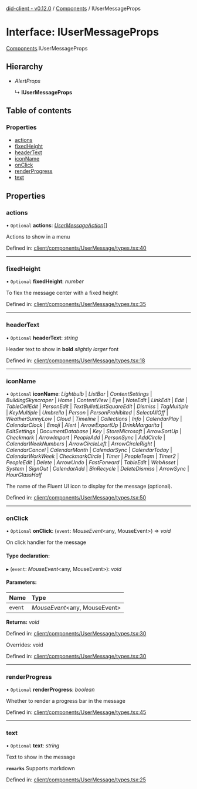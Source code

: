 [did-client - v0.12.0](../README.md) / [Components](../modules/components.md) / IUserMessageProps

# Interface: IUserMessageProps

[Components](../modules/components.md).IUserMessageProps

## Hierarchy

* *AlertProps*

  ↳ **IUserMessageProps**

## Table of contents

### Properties

- [actions](components.iusermessageprops.md#actions)
- [fixedHeight](components.iusermessageprops.md#fixedheight)
- [headerText](components.iusermessageprops.md#headertext)
- [iconName](components.iusermessageprops.md#iconname)
- [onClick](components.iusermessageprops.md#onclick)
- [renderProgress](components.iusermessageprops.md#renderprogress)
- [text](components.iusermessageprops.md#text)

## Properties

### actions

• `Optional` **actions**: [*UserMessageAction*](../modules/components.md#usermessageaction)[]

Actions to show in a menu

Defined in: [client/components/UserMessage/types.tsx:40](https://github.com/Puzzlepart/did/blob/dev/client/components/UserMessage/types.tsx#L40)

___

### fixedHeight

• `Optional` **fixedHeight**: *number*

To flex the message center with a fixed height

Defined in: [client/components/UserMessage/types.tsx:35](https://github.com/Puzzlepart/did/blob/dev/client/components/UserMessage/types.tsx#L35)

___

### headerText

• `Optional` **headerText**: *string*

Header text to show in **bold** _slightly larger_ font

Defined in: [client/components/UserMessage/types.tsx:18](https://github.com/Puzzlepart/did/blob/dev/client/components/UserMessage/types.tsx#L18)

___

### iconName

• `Optional` **iconName**: *Lightbulb* \| *ListBar* \| *ContentSettings* \| *BuildingSkyscraper* \| *Home* \| *ContentView* \| *Eye* \| *NoteEdit* \| *LinkEdit* \| *Edit* \| *TableCellEdit* \| *PersonEdit* \| *TextBulletListSquareEdit* \| *Dismiss* \| *TagMultiple* \| *KeyMultiple* \| *Umbrella* \| *Person* \| *PersonProhibited* \| *SelectAllOff* \| *WeatherSunnyLow* \| *Cloud* \| *Timeline* \| *Collections* \| *Info* \| *CalendarPlay* \| *CalendarClock* \| *Emoji* \| *Alert* \| *ArrowExportUp* \| *DrinkMargarita* \| *EditSettings* \| *DocumentDatabase* \| *Key* \| *StoreMicrosoft* \| *ArrowSortUp* \| *Checkmark* \| *ArrowImport* \| *PeopleAdd* \| *PersonSync* \| *AddCircle* \| *CalendarWeekNumbers* \| *ArrowCircleLeft* \| *ArrowCircleRight* \| *CalendarCancel* \| *CalendarMonth* \| *CalendarSync* \| *CalendarToday* \| *CalendarWorkWeek* \| *CheckmarkCircle* \| *Timer* \| *PeopleTeam* \| *Timer2* \| *PeopleEdit* \| *Delete* \| *ArrowUndo* \| *FastForward* \| *TableEdit* \| *WebAsset* \| *System* \| *SignOut* \| *CalendarAdd* \| *BinRecycle* \| *DeleteDismiss* \| *ArrowSync* \| *HourGlassHalf*

The name of the Fluent UI icon to display for the message (optional).

Defined in: [client/components/UserMessage/types.tsx:50](https://github.com/Puzzlepart/did/blob/dev/client/components/UserMessage/types.tsx#L50)

___

### onClick

• `Optional` **onClick**: (`event`: *MouseEvent*<any, MouseEvent\>) => *void*

On click handler for the message

#### Type declaration:

▸ (`event`: *MouseEvent*<any, MouseEvent\>): *void*

#### Parameters:

Name | Type |
:------ | :------ |
`event` | *MouseEvent*<any, MouseEvent\> |

**Returns:** *void*

Defined in: [client/components/UserMessage/types.tsx:30](https://github.com/Puzzlepart/did/blob/dev/client/components/UserMessage/types.tsx#L30)

Overrides: void

Defined in: [client/components/UserMessage/types.tsx:30](https://github.com/Puzzlepart/did/blob/dev/client/components/UserMessage/types.tsx#L30)

___

### renderProgress

• `Optional` **renderProgress**: *boolean*

Whether to render a progress bar in the message

Defined in: [client/components/UserMessage/types.tsx:45](https://github.com/Puzzlepart/did/blob/dev/client/components/UserMessage/types.tsx#L45)

___

### text

• `Optional` **text**: *string*

Text to show in the message

**`remarks`** Supports markdown

Defined in: [client/components/UserMessage/types.tsx:25](https://github.com/Puzzlepart/did/blob/dev/client/components/UserMessage/types.tsx#L25)

